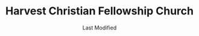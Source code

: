 ---
layout: location-page
date: Last Modified
description: "Local COVID-19 testing is available at Harvest Christian Fellowship Church in Riverside, California, USA."
permalink: "locations/california/riverside/harvest-christian-fellowship-church/"
tags:
  - locations
  - california
title: Harvest Christian Fellowship Church
state: California
stateAbbr: CA
hood: Riverside
address: 6115 Arlington Ave
city: Riverside
zip: 92504
mapUrl: "http://maps.apple.com/?q=Harvest+Christian+Fellowship+Church&address=6115+Arlington+Ave,Riverside,California,92504"
locationType: Drive-thru
phone: 800-945-6171 
website: undefined
onlineBooking: undefined
closed: undefined
closedUpdate: April 14th, 2020
notes: "By appointment only. Only for individuals with symptoms. Open to all."
days: Hours unknown
ctaMessage: Call 800-945-6171 
ctaUrl: "tel:800-945-6171"
---